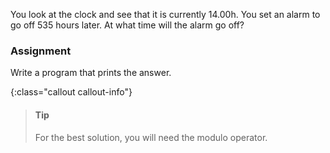 You look at the clock and see that it is
currently 14.00h. You set an alarm to go off 535 hours later. At what
time will the alarm go off?

### Assignment

Write a program that prints the answer.

{:class="callout callout-info"}
> #### Tip
> For the best solution, you will need the modulo operator.